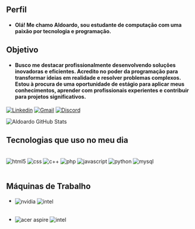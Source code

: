 ## Perfil
 - #### Olá! Me chamo Aldoardo, sou estudante de computação com uma paixão por tecnologia e programação.
 ## Objetivo
 - #### Busco me destacar profissionalmente desenvolvendo soluções inovadoras e eficientes. Acredito no poder da programação para transformar ideias em realidade e resolver problemas complexos. Estou à procura de uma oportunidade de estágio para aplicar meus conhecimentos, aprender com profissionais experientes e contribuir para projetos significativos.

[![Linkedin](https://img.shields.io/badge/LinkedIn-0077B5?style=for-the-badge&logo=linkedin&logoColor=white)](www.linkedin.com/in/aldoardo)
[![Gmail](https://img.shields.io/badge/Gmail-D14836?style=for-the-badge&logo=gmail&logoColor=white)](mailto:aldoardoalves@gmail.com?subject=Contato)
[![Discord](https://img.shields.io/badge/Discord-7289DA?style=for-the-badge&logo=discord&logoColor=white)](Discordapp.com/users/674762214418284575)

![Aldoardo GitHub Stats](https://github-readme-stats.vercel.app/api?username=Aldoardo&show_icons=true&theme=dracula)
## Tecnologias que uso no meu dia 
<div style = "display: inline_block"><br/>
<img align = "center" alt= "html5" src = "https://img.shields.io/badge/HTML5-E34F26?style=for-the-badge&logo=html5&logoColor=white"/>
<img align = "center" alt= "css" src = "https://img.shields.io/badge/CSS3-1572B6?style=for-the-badge&logo=css3&logoColor=white"/>
<img align = "center" alt= "c++" src = "https://img.shields.io/badge/C%2B%2B-00599C?style=for-the-badge&logo=c%2B%2B&logoColor=white"/>
<img align = "center" alt= "php" src = "https://img.shields.io/badge/PHP-777BB4?style=for-the-badge&logo=php&logoColor=white"/>
<img align = "center" alt= "javascript" src = "https://img.shields.io/badge/JavaScript-323330?style=for-the-badge&logo=javascript&logoColor=F7DF1E"/>
<img align = "center" alt= "python" src = "https://img.shields.io/badge/Python-14354C?style=for-the-badge&logo=python&logoColor=white"/>
<img align = "center" alt= "mysql" src = "https://img.shields.io/badge/PostgreSQL-316192?style=for-the-badge&logo=postgresql&logoColor=white"/>
</div><br/>

## Máquinas de Trabalho
- <img align = "center" alt= "nvidia" src = "https://img.shields.io/badge/NVIDIA-GTX4060-76B900?style=for-the-badge&logo=nvidia&logoColor=white"/> <img align = "center" alt= "intel" src = "https://img.shields.io/badge/Intel-Core_i5_12600K-0071C5?style=for-the-badge&logo=intel&logoColor=white"/>
<br></br>



 - <img align = "center" alt= "acer aspire" src = "https://img.shields.io/badge/Windows/Linux-Acer_Aspire_5-0078D6?style=for-the-badge&logo=windows&logoColor=white"/> <img align = "center" alt= "intel" src = "https://img.shields.io/badge/Intel-Core_i5_12450H-0071C5?style=for-the-badge&logo=intel&logoColor=white"/>
